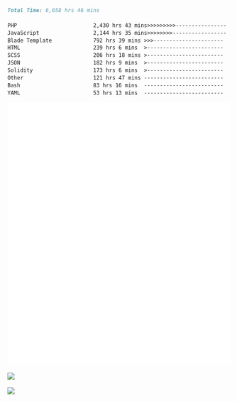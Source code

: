 <!--START_SECTION:waka-->

```markdown
Total Time: 6,658 hrs 46 mins

PHP                        2,430 hrs 43 mins>>>>>>>>>----------------   35.85 %
JavaScript                 2,144 hrs 35 mins>>>>>>>>-----------------   31.63 %
Blade Template             792 hrs 39 mins >>>----------------------   11.69 %
HTML                       239 hrs 6 mins  >------------------------   03.53 %
SCSS                       206 hrs 18 mins >------------------------   03.04 %
JSON                       182 hrs 9 mins  >------------------------   02.69 %
Solidity                   173 hrs 6 mins  >------------------------   02.55 %
Other                      121 hrs 47 mins -------------------------   01.80 %
Bash                       83 hrs 16 mins  -------------------------   01.23 %
YAML                       53 hrs 13 mins  -------------------------   00.79 %
```

<!--END_SECTION:waka-->

![](https://raw.githubusercontent.com/DrMaxis/github-stats-transparent/output/generated/overview.svg)
![](https://raw.githubusercontent.com/DrMaxis/github-stats-transparent/output/generated/languages.svg)

![](https://git-readme-stats-drmaxis-projects.vercel.app/api?username=drmaxis&show_icons=true&theme=outrun&count_private=true&show=reviews,discussions_started,discussions_answered,prs_merged,prs_merged_percentage&custom_title=2024%20Github%20Rank)
 
<a href="https://count.getloli.com/"><img src="https://count.getloli.com/get/@:maxis-the-alchemist?theme=rule34"></a>
<!-- https://count.getloli.com/get/@alchemist?theme=rule34 -->
<br>

